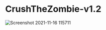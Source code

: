 # CrushTheZombie-v1.2

![Screenshot 2021-11-16 115711](https://user-images.githubusercontent.com/82047275/141932923-167d4de9-7974-4e41-8f2d-a360a1007be8.png)

